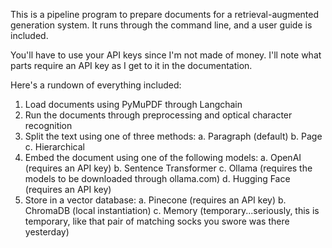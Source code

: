 This is a pipeline program to prepare documents for a retrieval-augmented generation system. It runs through the command line, and a user guide is included.

You'll have to use your API keys since I'm not made of money. I'll note what parts require an API key as I get to it in the documentation.

Here's a rundown of everything included:
1. Load documents using PyMuPDF through Langchain
2. Run the documents through preprocessing and optical character recognition
3. Split the text using one of three methods:
   a. Paragraph (default)
   b. Page
   c. Hierarchical
4. Embed the document using one of the following models:
   a. OpenAI (requires an API key)
   b. Sentence Transformer
   c. Ollama (requires the models to be downloaded through ollama.com)
   d. Hugging Face (requires an API key)
5. Store in a vector database:
   a. Pinecone (requires an API key)
   b. ChromaDB (local instantiation)
   c. Memory (temporary...seriously, this is temporary, like that pair of matching socks you swore was there yesterday)
